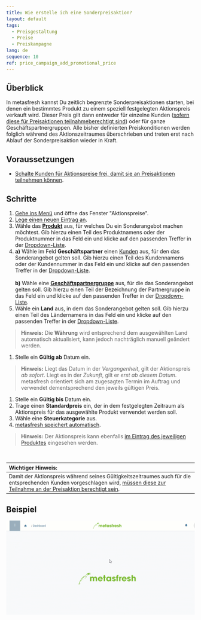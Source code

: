 ```yaml
---
title: Wie erstelle ich eine Sonderpreisaktion?
layout: default
tags:
  - Preisgestaltung
  - Preise
  - Preiskampagne
lang: de
sequence: 10
ref: price_campaign_add_promotional_price
---
```


## Überblick
In metasfresh kannst Du zeitlich begrenzte Sonderpreisaktionen starten, bei denen ein bestimmtes Produkt zu einem speziell festgelegten Aktionspreis verkauft wird. Dieser Preis gilt dann entweder für einzelne Kunden ([sofern diese für Preisaktionen teilnahmeberechtigt sind](Preiskampagne_Aktionspreis_erlauben)) oder für ganze Geschäftspartnergruppen. Alle bisher definierten Preiskonditionen werden folglich während des Aktionszeitraumes überschrieben und treten erst nach Ablauf der Sonderpreisaktion wieder in Kraft.

## Voraussetzungen
- [Schalte Kunden für Aktionspreise frei, damit sie an Preisaktionen teilnehmen können](Preiskampagne_Aktionspreis_erlauben).

## Schritte
1. [Gehe ins Menü](Menu) und öffne das Fenster "Aktionspreise".
1. [Lege einen neuen Eintrag an](Neuer_Datensatz_Fenster_Webui).
1. Wähle das [**Produkt**](NeuesProdukt) aus, für welches Du ein Sonderangebot machen möchtest. Gib hierzu einen Teil des Produktnamens oder der Produktnummer in das Feld ein und klicke auf den passenden Treffer in der <a href="Keyboard_Shortcuts_Liste#dropdown" title="Dynamisches Suchfeld (Autocomplete)">Dropdown-Liste</a>.
1. **a)** Wähle im Feld **Geschäftspartner** einen [Kunden](Neuer_Geschaeftspartner_Kunde) aus, für den das Sonderangebot gelten soll. Gib hierzu einen Teil des Kundennamens oder der Kundennummer in das Feld ein und klicke auf den passenden Treffer in der <a href="Keyboard_Shortcuts_Liste#dropdown" title="Dynamisches Suchfeld (Autocomplete)">Dropdown-Liste</a>.<br><br>
**b)** Wähle eine [**Geschäftspartnergruppe**](Neue_Geschaeftspartnergruppe) aus, für die das Sonderangebot gelten soll. Gib hierzu einen Teil der Bezeichnung der Partnergruppe in das Feld ein und klicke auf den passenden Treffer in der <a href="Keyboard_Shortcuts_Liste#dropdown" title="Dynamisches Suchfeld (Autocomplete)">Dropdown-Liste</a>.
1. Wähle ein **Land** aus, in dem das Sonderangebot gelten soll. Gib hierzu einen Teil des Ländernamens in das Feld ein und klicke auf den passenden Treffer in der <a href="Keyboard_Shortcuts_Liste#dropdown" title="Dynamisches Suchfeld (Autocomplete)">Dropdown-Liste</a>.
 >**Hinweis:** Die **Währung** wird entsprechend dem ausgewählten Land automatisch aktualisiert, kann jedoch nachträglich manuell geändert werden.

1. Stelle ein **Gültig ab** Datum ein.
 >**Hinweis:** Liegt das Datum in der *Vergangenheit*, gilt der Aktionspreis *ab sofort*. Liegt es in der *Zukunft*, gilt er *erst ab diesem Datum*. metasfresh orientiert sich am zugesagten Termin im Auftrag und verwendet dementsprechend den jeweils gültigen Preis.

1. Stelle ein **Gültig bis** Datum ein.
1. Trage einen **Standardpreis** ein, der in dem festgelegten Zeitraum als Aktionspreis für das ausgewählte Produkt verwendet werden soll.
1. Wähle eine **Steuerkategorie** aus.
1. [metasfresh speichert automatisch](Speicheranzeige).
 >**Hinweis:** Der Aktionspreis kann ebenfalls [im Eintrag des jeweiligen Produktes](Produkt_Sonderpreis) eingesehen werden.

<br>

| **Wichtiger Hinweis:** |
| :--- |
| Damit der Aktionspreis während seines Gültigkeitszeitraumes auch für die entsprechenden Kunden vorgeschlagen wird, [müssen diese zur Teilnahme an der Preisaktion berechtigt sein](Preiskampagne_Aktionspreis_erlauben). |

## Beispiel
![](assets/Preiskampagne_Aktionspreis_anlegen.gif)
